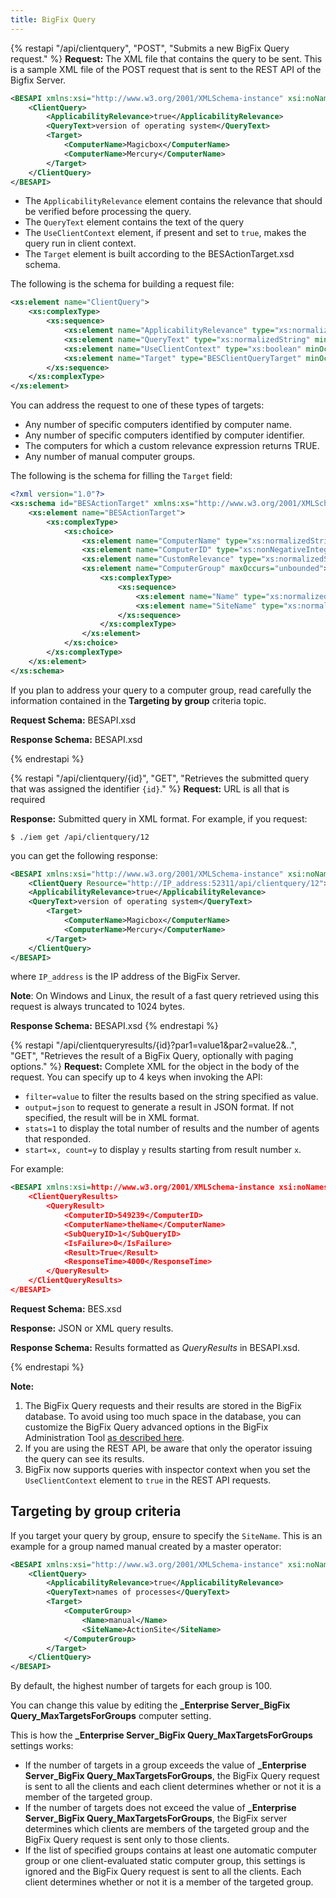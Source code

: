```yaml
---
title: BigFix Query
---
```


{% restapi "/api/clientquery", "POST", "Submits a new BigFix Query request." %}
**Request:** The XML file that contains the query to be sent. This is a sample XML file of the POST request that is sent to the REST API of the Bigfix Server.

```xml
<BESAPI xmlns:xsi="http://www.w3.org/2001/XMLSchema-instance" xsi:noNamespaceSchemaLocation="BESAPI.xsd">
    <ClientQuery>
        <ApplicabilityRelevance>true</ApplicabilityRelevance>
        <QueryText>version of operating system</QueryText>
        <Target>
            <ComputerName>Magicbox</ComputerName>
            <ComputerName>Mercury</ComputerName> 
        </Target>
    </ClientQuery>
</BESAPI>
```

- The `ApplicabilityRelevance` element contains the relevance that should be verified before processing the query. 
- The `QueryText` element contains the text of the query
- The `UseClientContext` element, if present and set to `true`, makes the query run in client context.
- The `Target` element is built according to the BESActionTarget.xsd schema.

The following is the schema for building a request file:

```xml
<xs:element name="ClientQuery">
    <xs:complexType>
        <xs:sequence>
            <xs:element name="ApplicabilityRelevance" type="xs:normalizedString" minOccurs="1" maxOccurs="1"/>
            <xs:element name="QueryText" type="xs:normalizedString" minOccurs="1" maxOccurs="1" />
            <xs:element name="UseClientContext" type="xs:boolean" minOccurs="0" />
            <xs:element name="Target" type="BESClientQueryTarget" minOccurs="0" />
        </xs:sequence>
    </xs:complexType>
</xs:element>
```

You can address the request to one of these types of targets:

- Any number of specific computers identified by computer name.
- Any number of specific computers identified by computer identifier.
- The computers for which a custom relevance expression returns TRUE.
- Any number of manual computer groups.

The following is the schema for filling the `Target` field:

```xml
<?xml version="1.0"?>
<xs:schema id="BESActionTarget" xmlns:xs="http://www.w3.org/2001/XMLSchema" attributeFormDefault="qualified" elementFormDefault="qualified">
    <xs:element name="BESActionTarget">
        <xs:complexType>
            <xs:choice>
                <xs:element name="ComputerName" type="xs:normalizedString" maxOccurs="unbounded" />
                <xs:element name="ComputerID" type="xs:nonNegativeInteger" maxOccurs="unbounded" />
                <xs:element name="CustomRelevance" type="xs:normalizedString" />
                <xs:element name="ComputerGroup" maxOccurs="unbounded">
                    <xs:complexType>
                        <xs:sequence>
                            <xs:element name="Name" type="xs:normalizedString" minOccurs="1" />
                            <xs:element name="SiteName" type="xs:normalizedString" minOccurs="1" />
                        </xs:sequence>
                    </xs:complexType>
                </xs:element>
            </xs:choice>
        </xs:complexType>
    </xs:element>
</xs:schema>
```

If you plan to address your query to a computer group, read carefully the information contained in the **Targeting by group** criteria topic.

**Request Schema:** BESAPI.xsd

**Response Schema:** BESAPI.xsd

{% endrestapi %}

{% restapi "/api/clientquery/{id}", "GET", "Retrieves the submitted query that was assigned the identifier `{id}`." %}
**Request:** URL is all that is required

**Response:** Submitted query in XML format. 
For example, if you request:

```
$ ./iem get /api/clientquery/12
```

you can get the following response:

```xml
<BESAPI xmlns:xsi="http://www.w3.org/2001/XMLSchema-instance" xsi:noNamespaceSchemaLocation="BESAPI.xsd">
    <ClientQuery Resource="http://IP_address:52311/api/clientquery/12">
    <ApplicabilityRelevance>true</ApplicabilityRelevance>
    <QueryText>version of operating system</QueryText>
        <Target>
            <ComputerName>Magicbox</ComputerName>
            <ComputerName>Mercury</ComputerName>
        </Target>
    </ClientQuery>
</BESAPI>
```
where `IP_address` is the IP address of the BigFix Server.

**Note**: On Windows and Linux, the result of a fast query retrieved using this request is always truncated to 1024 bytes.

**Response Schema:** BESAPI.xsd
{% endrestapi %}

{% restapi "/api/clientqueryresults/{id}?par1=value1&par2=value2&..", "GET", "Retrieves the result of a BigFix Query, optionally with paging options." %}
**Request:** Complete XML for the object in the body of the request. You can specify up to 4 keys when invoking the API:
- `filter=value` to filter the results based on the string specified as value.
- `output=json` to request to generate a result in JSON format. If not specified, the result will be in XML format.
- `stats=1` to display the total number of results and the number of agents that responded.
- `start=x, count=y` to display `y` results starting from result number `x`.

For example:
```xml
<BESAPI xmlns:xsi=http://www.w3.org/2001/XMLSchema-instance xsi:noNamespaceSchemaLocation=”BESAPI.xsd”>
    <ClientQueryResults>
        <QueryResult>
            <ComputerID>549239</ComputerID>
            <ComputerName>theName</ComputerName>
            <SubQueryID>1</SubQueryID>
            <IsFailure>0</IsFailure>
            <Result>True</Result>
            <ResponseTime>4000</ResponseTime>
        </QueryResult>
    </ClientQueryResults>
</BESAPI>
```

**Request Schema:** BES.xsd

**Response:** JSON or XML query results.

**Response Schema:** Results formatted as *QueryResults* in BESAPI.xsd.

{% endrestapi %}

**Note:**
1. The BigFix Query requests and their results are stored in the BigFix database. To avoid using too much space in the database, you can customize the BigFix Query advanced options in the BigFix Administration Tool [as described here](https://help.hcltechsw.com/bigfix/11.0/platform/Platform/Config/c_list_of_advanced_options.html#advanced_opt_bfquery).
2. If you are using the REST API, be aware that only the operator issuing the query can see its results.
3. BigFix now supports queries with inspector context when you set the `UseClientContext` element to `true` in the REST API requests.

## Targeting by group criteria

If you target your query by group, ensure to specify the `SiteName`.
This is an example for a group named manual created by a master operator:

```xml
<BESAPI xmlns:xsi="http://www.w3.org/2001/XMLSchema-instance" xsi:noNamespaceSchemaLocation="BESAPI.xsd">
    <ClientQuery>
        <ApplicabilityRelevance>true</ApplicabilityRelevance>
        <QueryText>names of processes</QueryText>
        <Target>
            <ComputerGroup>
                <Name>manual</Name>
                <SiteName>ActionSite</SiteName>
            </ComputerGroup>
        </Target>
    </ClientQuery>
</BESAPI>
```

By default, the highest number of targets for each group is 100.

You can change this value by editing the **_Enterprise Server_BigFix Query_MaxTargetsForGroups** computer setting.

This is how the **_Enterprise Server_BigFix Query_MaxTargetsForGroups** settings works:
- If the number of targets in a group exceeds the value of **_Enterprise Server_BigFix Query_MaxTargetsForGroups**, the BigFix Query request is sent to all the clients and each client determines whether or not it is a member of the targeted group.
- If the number of targets does not exceed the value of **_Enterprise Server_BigFix Query_MaxTargetsForGroups**, the BigFix server determines which clients are members of the targeted group and the BigFix Query request is sent only to those clients.
- If the list of specified groups contains at least one automatic computer group or one client-evaluated static computer group, this settings is ignored and the BigFix Query request is sent to all the clients. Each client determines whether or not it is a member of the targeted group.
